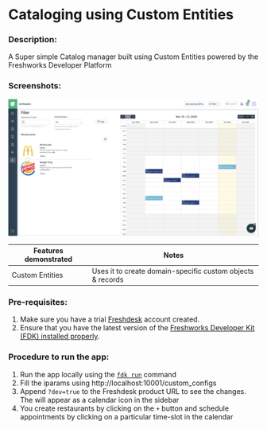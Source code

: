# Cataloging using Custom Entities

### Description:

A Super simple Catalog manager built using Custom Entities powered by the Freshworks Developer Platform

### Screenshots:
![](app/img/screenshot.png)

Features demonstrated | Notes
----------------------|-----------------------------------------------------------
Custom Entities       | Uses it to create domain-specific custom objects & records

### Pre-requisites:
1. Make sure you have a trial [Freshdesk](https://freshdesk.com/signup) account created. 
2. Ensure that you have the latest version of the [ Freshworks Developer Kit (FDK) installed properly](https://developers.freshdesk.com/v2/docs/quick-start/#install_the_cli).


### Procedure to run the app:
1. Run the app locally using the [`fdk run`](https://developers.freshchat.com/v2/docs/freshworks-cli/#run) command
2. Fill the iparams using http://localhost:10001/custom_configs
3. Append `?dev=true` to the Freshdesk product URL to see the changes. The will appear as a calendar icon in the sidebar
4. You create restaurants by clicking on the `+` button and schedule appointments by clicking on a particular time-slot in the calendar

